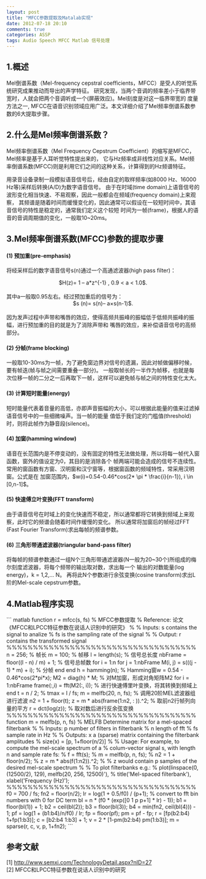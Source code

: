 ```yaml
---
layout: post
title: "MFCC参数提取及Matalab实现"
date: 2012-07-18 20:10
comments: true
categories: ASSP
tags: Audio Speech MFCC Matlab 信号处理
---
```

<h2>1.概述</h2>
<p>Mel倒谱系数（Mel-frequency cepstral coefficients，MFCC）是受人的听觉系统研究成果推动而导出的声学特征。
研究发现，当两个音调的频率差小于临界带宽时，人就会把两个音调听成一个(屏蔽效应)。Mel刻度是对这一临界带宽的
度量方法之一, MFCC在语音识别领域应用广泛。本文详细介绍了Mel频率倒谱系数参数的6大提取步骤。</p>

<h2>2.什么是Mel频率倒谱系数？</h2>
<p>Mel频率倒谱系数（Mel Frequency Cepstrum Coefficient）的缩写是MFCC，Mel频率是基于人耳听觉特性提出来的，
它与Hz频率成非线性对应关系。Mel频率倒谱系数(MFCC)则是利用它们之间的这种关系，计算得到的Hz频谱特征。</p>

<p>用录音设备录制一段模拟语音信号后，经由自定的取样频率(如8000 Hz、16000 Hz等)采样后转换(A/D)为数字语音信号。
由于在时域(time domain)上语音信号的波形变化相当快速、不易观察，因此一般都会在频域(frequency domain)上来观察，
其频谱是随着时间而缓慢变化的，因此通常可以假设在一较短时间中，其语音信号的特性是稳定的，通常我们定义这个较短
时间为一帧(frame)，根据人的语音的音调周期值的变化，一般取10~20ms。</p>

<!-- more -->
<h2>3.Mel频率倒谱系数(MFCC)参数的提取步骤</h2>
<h4>(1) 预加重(pre-emphasis)</h4>
<p>将经采样后的数字语音信号s(n)通过一个高通滤波器(high pass filter)：</br>
<center>$H(z)= 1 – a*z^{-1} , 0.9 < a < 1.0$. </center></br>
其中a一般取0.95左右。经过预加重后的信号为：</br>
<center>$s (n)= s(n)– a×s(n-1)$.</center></br>
因为发声过程中声带和嘴唇的效应，使得高频共振峰的振幅低于低频共振峰的振幅，进行预加重的目的就是为了消除声带和
嘴唇的效应，来补偿语音信号的高频部分。</p>

<h4>(2) 分帧(frame blocking)</h4>
<p>一般取10-30ms为一帧，为了避免窗边界对信号的遗漏，因此对帧做偏移时候，要有帧迭(帧与帧之间需要重叠一部分)。
一般取帧长的一半作为帧移，也就是每次位移一帧的二分之一后再取下一帧，这样可以避免帧与帧之间的特性变化太大。</p>

<h4>(3) 计算短时能量(energy)</h4>
<p>短时能量代表着音量的高低，亦即声音振幅的大小，可以根据此能量的值来过滤掉语音信号中的一些细微噪声。当一帧的能量
值低于我们定的门槛值(threshold)时，则将此帧作为静音段(silence)。</p>

<h4>(4) 加窗(hamming window)</h4>
<p>语音在长范围内是不停变动的，没有固定的特性无法做处理，所以将每一帧代入窗函数，窗外的值设定为0，其目的是消除各个
帧两端可能会造成的信号不连续性。常用的窗函数有方窗、汉明窗和汉宁窗等，根据窗函数的频域特性，常采用汉明窗。公式是在
加窗范围内，$w(i)=0.54-0.46*cos(2* \pi * \frac{i}{n-1}), i \in [0,n-1]$。</p>

<h4>(5) 快速傅立叶变换(FFT transform)</h4>
<p>由于语音信号在时域上的变化快速而不稳定，所以通常都将它转换到频域上来观察，此时它的频谱会随着时间作缓慢的变化。
所以通常将加窗后的帧经过FFT (Fast Fourier Transform)求出每帧的频谱参数。</p>

<h4>(6) 三角形带通滤波器(triangular band-pass filter)</h4>
<p>将每帧的频谱参数通过一组N个三角形带通滤波器(N一般为20~30个)所组成的梅尔刻度滤波器，将每个频带的输出取对数，求出每一个
输出的对数能量(log energy)，k = 1,2,… N。 再将此N个参数进行余弦变换(cosine transform)求出L阶的Mel-scale cepstrum参数。</p>

<h2>4.Matlab程序实现</h2>
``` matlab
function r = mfcc(s, fs)
% MFCC参数提取
% Reference: 论文《MFCC和LPCC特征参数在说话人识别中的研究》
%
% Inputs: s  contains the signal to analize
%         fs is the sampling rate of the signal
%
% Output: r contains the transformed signal
%%%%%%%%%%%%%%%%%%%%%%%%%%%%%%%%%%%%
n = 256;  % 帧长
m = 100;  % 帧移
l = length(s);  % 信号总长度
nbFrame = floor((l - n) / m) + 1;  % 信号总帧数
for i = 1:n
	for j = 1:nbFrame
		M(i, j) = s(((j - 1) * m) + i);  % 分帧
	end
end
h = hamming(n);  % Hamming窗w = 0.54 - 0.46*cos(2*pi*x);
M2 = diag(h) * M;  % 对M加窗，形成对角矩阵M2
for i = 1:nbFrame
frame(:,i) = fft(M2(:, i));   % 进行快速傅里叶变换，将其转换到频域上
end
t = n / 2;
% tmax = l / fs;
m = melfb(20, n, fs);  % 调用20阶MEL滤波器组进行滤波
n2 = 1 + floor(t);
z = m * abs(frame(1:n2, :  )).^2;  % 取前n2行帧列向量的平方
r = dct(log(z));  % 取对数后进行反余弦变换
%%%%%%%%%%%%%%%%%%%%%%%%%%%%%%%%%%%%
function m = melfb(p, n, fs)
% MELFB  Determine matrix for a mel-spaced filterbank
%
% Inputs:       p   number of filters in filterbank
%               n   length of fft
%               fs  sample rate in Hz
%
% Outputs:      x   a (sparse) matrix containing the filterbank amplitudes
%                   size(x) = [p, 1+floor(n/2)]
%
% Usage:        For example, to compute the mel-scale spectrum of a
%               colum-vector signal s, with length n and sample rate fs:
%               f = fft(s);
%               m = melfb(p, n, fs);
%               n2 = 1 + floor(n/2);
%               z = m * abs(f(1:n2)).^2;
%
%               z would contain p samples of the desired mel-scale spectrum
%
%               To plot filterbanks e.g.:
%               plot(linspace(0, (12500/2), 129), melfb(20, 256, 12500)'),
%               title('Mel-spaced filterbank'), xlabel('Frequency (Hz)');
%%%%%%%%%%%%%%%%%%%%%%%%%%%%%%%%%%%%
f0 = 700 / fs;
fn2 = floor(n/2);
lr = log(1 + 0.5/f0) / (p+1);
% convert to fft bin numbers with 0 for DC term
bl = n * (f0 * (exp([0 1 p p+1] * lr) - 1));
b1 = floor(bl(1)) + 1;
b2 = ceil(bl(2));
b3 = floor(bl(3));
b4 = min(fn2, ceil(bl(4))) - 1;
pf = log(1 + (b1:b4)/n/f0) / lr;
fp = floor(pf);
pm = pf - fp;
r = [fp(b2:b4) 1+fp(1:b3)];
c = [b2:b4 1:b3] + 1;
v = 2 * [1-pm(b2:b4) pm(1:b3)];
m = sparse(r, c, v, p, 1+fn2);
```

<h2>参考文献</h2>
<p>[1] <a href="http://www.semxi.com/TechnologyDetail.aspx?nID=27">http://www.semxi.com/TechnologyDetail.aspx?nID=27</a> </br>
[2] MFCC和LPCC特征参数在说话人识别中的研究</p>


